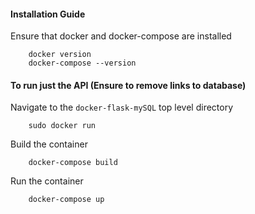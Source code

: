 #### Installation Guide

Ensure that docker and docker-compose are installed

        docker version
        docker-compose --version
        
#### To run just the API  (Ensure to remove links to database)
Navigate to the `docker-flask-mySQL` top level directory

        sudo docker run 
        
Build the container

        docker-compose build
        
Run the container
        
        docker-compose up
       

        
